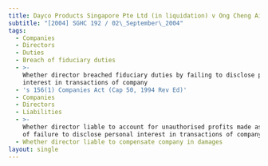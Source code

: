 ```yaml
---
title: Dayco Products Singapore Pte Ltd (in liquidation) v Ong Cheng Aik
subtitle: "[2004] SGHC 192 / 02\_September\_2004"
tags:
  - Companies
  - Directors
  - Duties
  - Breach of fiduciary duties
  - >-
    Whether director breached fiduciary duties by failing to disclose personal
    interest in transactions of company
  - 's 156(1) Companies Act (Cap 50, 1994 Rev Ed)'
  - Companies
  - Directors
  - Liabilities
  - >-
    Whether director liable to account for unauthorised profits made as a result
    of failure to disclose personal interest in transactions of company
  - Whether director liable to compensate company in damages
layout: single
---
```


